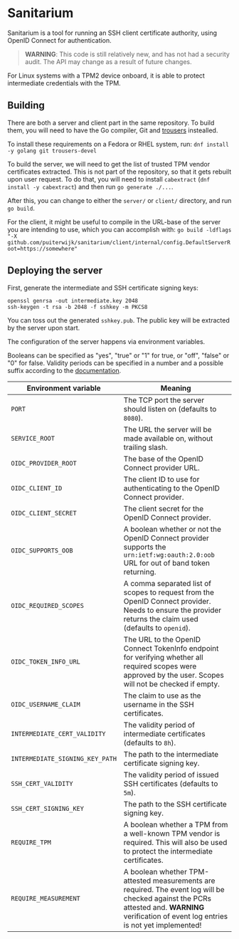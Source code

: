 # Sanitarium

Sanitarium is a tool for running an SSH client certificate authority, using OpenID Connect for authentication.

> **WARNING**: This code is still relatively new, and has not had a security audit. The API may change as a result of future changes.

For Linux systems with a TPM2 device onboard, it is able to protect intermediate credentials with the TPM.


## Building

There are both a server and client part in the same repository.
To build them, you will need to have the Go compiler, Git and [trousers](http://trousers.sourceforge.net/) instealled.

To install these requirements on a Fedora or RHEL system, run: `dnf install -y golang git trousers-devel`

To build the server, we will need to get the list of trusted TPM vendor certificates extracted.
This is not part of the repository, so that it gets rebuilt upon user request.
To do that, you will need to install `cabextract` (`dnf install -y cabextract`) and then run `go generate ./...`.

After this, you can change to either the `server/` or `client/` directory, and run `go build`.

For the client, it might be useful to compile in the URL-base of the server you are intending to use, which you can accomplish with:
`go build -ldflags "-X github.com/puiterwijk/sanitarium/client/internal/config.DefaultServerRoot=https://somewhere"`


## Deploying the server

First, generate the intermediate and SSH certificate signing keys:

```
openssl genrsa -out intermediate.key 2048
ssh-keygen -t rsa -b 2048 -f sshkey -m PKCS8
```

You can toss out the generated `sshkey.pub`. The public key will be extracted by the server upon start.

The configuration of the server happens via environment variables.

Booleans can be specified as "yes", "true" or "1" for true, or "off", "false" or "0" for false.
Validity periods can be specified in a number and a possible suffix according to the [documentation](https://golang.org/pkg/time/#ParseDuration).

| Environment variable   | Meaning |
|------------------------|---------|
| `PORT`                 | The TCP port the server should listen on (defaults to `8080`). |
| `SERVICE_ROOT`         | The URL the server will be made available on, without trailing slash. |
| `OIDC_PROVIDER_ROOT`   | The base of the OpenID Connect provider URL. |
| `OIDC_CLIENT_ID`       | The client ID to use for authenticating to the OpenID Connect provider. |
| `OIDC_CLIENT_SECRET`   | The client secret for the OpenID Connect provider. |
| `OIDC_SUPPORTS_OOB`    | A boolean whether or not the OpenID Connect provider supports the `urn:ietf:wg:oauth:2.0:oob` URL for out of band token returning. |
| `OIDC_REQUIRED_SCOPES` | A comma separated list of scopes to request from the OpenID Connect provider. Needs to ensure the provider returns the claim used (defaults to `openid`). |
| `OIDC_TOKEN_INFO_URL`  | The URL to the OpenID Connect TokenInfo endpoint for verifying whether all required scopes were approved by the user. Scopes will not be checked if empty. |
| `OIDC_USERNAME_CLAIM`  | The claim to use as the username in the SSH certificates. |
| `INTERMEDIATE_CERT_VALIDITY` | The validity period of intermediate certificates (defaults to `8h`). |
| `INTERMEDIATE_SIGNING_KEY_PATH` | The path to the intermediate certificate signing key. |
| `SSH_CERT_VALIDITY`    | The validity period of issued SSH certificates (defaults to `5m`). |
| `SSH_CERT_SIGNING_KEY` | The path to the SSH certificate signing key. |
| `REQUIRE_TPM`          | A boolean whether a TPM from a well-known TPM vendor is required. This will also be used to protect the intermediate certificates. |
| `REQUIRE_MEASUREMENT`  | A boolean whether TPM-attested measurements are required. The event log will be checked against the PCRs attested and. **WARNING** verification of event log entries is not yet implemented! |
